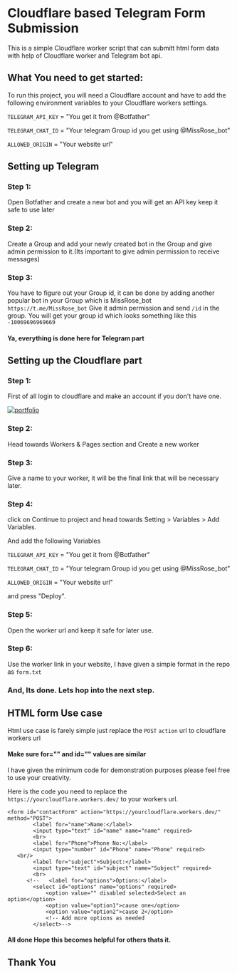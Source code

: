 # Cloudflare based Telegram Form Submission

This is a simple Cloudflare worker script that can submitt html form data with help of Cloudflare worker and Telegram bot api.

## What You need to get started:

To run this project, you will need a Cloudflare account and have to add the following environment variables to your Cloudflare workers settings.

`TELEGRAM_API_KEY` = "You get it from @Botfather"

`TELEGRAM_CHAT_ID` = "Your telegram Group id you get using @MissRose_bot"

`ALLOWED_ORIGIN` = "Your website url"

## Setting up Telegram

### Step 1:

Open Botfather and create a new bot and you will get an API key keep it safe to use later

### Step 2:

Create a Group and add your newly created bot in the Group and give admin permission to it.(Its important to give admin permission to receive messages)

### Step 3:

You have to figure out your Group id, it can be done by adding another popular bot in your Group which is MissRose_bot ` https://t.me/MissRose_bot`
Give it admin permission and send `/id` in the group. You will get your group id which looks something like this `-10069696969669`

#### Ya, everything is done here for Telegram part

## Setting up the Cloudflare part

### Step 1:

First of all login to cloudflare and make an account if you don't have one.

[![portfolio](https://img.shields.io/badge/Cloudflare-F38020?style=for-the-badge&logo=Cloudflare&logoColor=white)](https://www.cloudflare.com/)

### Step 2:

Head towards Workers & Pages section and Create a new worker

### Step 3:

Give a name to your worker, it will be the final link that will be necessary later.

### Step 4:

click on Continue to project and head towards Setting > Variables > Add Variables.

And add the following Variables

`TELEGRAM_API_KEY` = "You get it from @Botfather"

`TELEGRAM_CHAT_ID` = "Your telegram Group id you get using @MissRose_bot"

`ALLOWED_ORIGIN` = "Your website url"

and press "Deploy".

### Step 5:

Open the worker url and keep it safe for later use.

### Step 6:

Use the worker link in your website, I have given a simple format in the repo as `form.txt`

### And, Its done. Lets hop into the next step.

## HTML form Use case

Html use case is farely simple just replace the `POST` `action` url to cloudflare workers url

#### Make sure for="" and id="" values are similar

I have given the minimum code for demonstration purposes please feel free to use your creativity.

Here is the code you need to replace the `https://yourcloudflare.workers.dev/` to your workers url.

```
<form id="contactForm" action="https://yourcloudflare.workers.dev/" method="POST">
        <label for="name">Name:</label>
        <input type="text" id="name" name="name" required>
        <br>
   		<label for="Phone">Phone No:</label>
        <input type="number" id="Phone" name="Phone" required>
   <br/>
        <label for="subject">Subject:</label>
        <input type="text" id="subject" name="Subject" required>
        <br>
      <!--   <label for="options">Options:</label>
        <select id="options" name="options" required>
            <option value="" disabled selected>Select an option</option>
            <option value="option1">cause one</option>
            <option value="option2">cause 2</option>
            <!-- Add more options as needed
        </select>-->

```

#### All done Hope this becomes helpful for others thats it.

## Thank You
